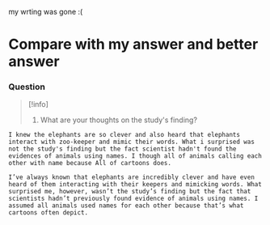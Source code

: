 my wrting was gone :(

# Compare with my answer and better answer
### Question
>[!info] 
>1. What are your thoughts on the study's finding? 

```myAnswer
I knew the elephants are so clever and also heard that elephants interact with zoo-keeper and mimic their words. What i surprised was not the study's finding but the fact scientist hadn't found the evidences of animals using names. I though all of animals calling each other with name because All of cartoons does.
```

```betterAnswer
I’ve always known that elephants are incredibly clever and have even heard of them interacting with their keepers and mimicking words. What surprised me, however, wasn’t the study’s finding but the fact that scientists hadn’t previously found evidence of animals using names. I assumed all animals used names for each other because that’s what cartoons often depict.
```

